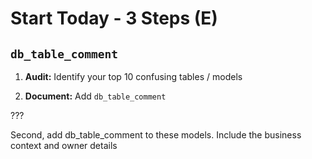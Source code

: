 # Start Today - 3 Steps (E)

## `db_table_comment`


1. **Audit:** Identify your top 10 confusing tables / models


2. **Document:** Add `db_table_comment`

???

Second, add db_table_comment to these models. Include the business context and owner details
